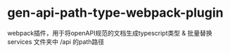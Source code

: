 # gen-api-path-type-webpack-plugin
webpack插件，用于将openAPI规范的文档生成typescript类型 &amp; 批量替换 services 文件夹中 /api 的path路径
